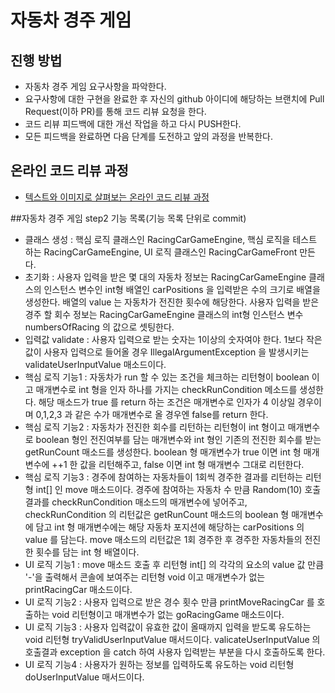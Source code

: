 # 자동차 경주 게임
## 진행 방법
* 자동차 경주 게임 요구사항을 파악한다.
* 요구사항에 대한 구현을 완료한 후 자신의 github 아이디에 해당하는 브랜치에 Pull Request(이하 PR)를 통해 코드 리뷰 요청을 한다.
* 코드 리뷰 피드백에 대한 개선 작업을 하고 다시 PUSH한다.
* 모든 피드백을 완료하면 다음 단계를 도전하고 앞의 과정을 반복한다.

## 온라인 코드 리뷰 과정
* [텍스트와 이미지로 살펴보는 온라인 코드 리뷰 과정](https://github.com/next-step/nextstep-docs/tree/master/codereview)

##자동차 경주 게임 step2 기능 목록(기능 목록 단위로 commit)
* 클래스 생성 : 핵심 로직 클래스인 RacingCarGameEngine, 핵심 로직을 테스트 하는 RacingCarGameEngine, 
  UI 로직 클래스인 RacingCarGameFront 만든다.
* 초기화 : 사용자 입력을 받은 몇 대의 자동차 정보는 RacingCarGameEngine 클래스의 인스턴스 변수인 
  int형 배열인 carPositions 을 입력받은 수의 크기로 배열을 생성한다. 배열의 value 는 자동차가 전진한 횟수에 해당한다.
  사용자 입력을 받은 경주 할 회수 정보는 RacingCarGameEngine 클래스의 
  int형 인스턴스 변수 numbersOfRacing 의 값으로 셋팅한다.
* 입력값 validate : 사용자 입력으로 받는 숫자는 1이상의 숫자여야 한다.
  1보다 작은 값이 사용자 입력으로 들어올 경우 IllegalArgumentException 을 발생시키는 validateUserInputValue 매소드이다.
* 핵심 로직 기능1 : 자동차가 run 할 수 있는 조건을 체크하는 리턴형이 boolean 이고 매개변수로 int 형을 인자 하나를 가지는 
  checkRunCondition 메소드를 생성한다. 해당 매소드가 true 를 return 하는 조건은 매개변수로 인자가 4 이상일 경우이며
  0,1,2,3 과 같은 수가 매개변수로 올 경우엔 false를 return 한다.
* 핵심 로직 기능2 : 자동차가 전진한 회수를 리턴하는 리턴형이 int 형이고 매개변수로 boolean 형인 전진여부를 담는 매개변수와 
  int 형인 기존의 전진한 회수를 받는 getRunCount 매소드를 생성한다. 
  boolean 형 매개변수가 true 이면 int 형 매개변수에 ++1 한 값을 리턴해주고, false 이면 int 형 매개변수 그대로 리턴한다.
* 핵심 로직 기능3 : 경주에 참여하는 자동차들이 1회씩 경주한 결과를 리턴하는 리턴형 int[] 인 move 매소드이다.
  경주에 참여하는 자동차 수 만큼 Random(10) 호출 결과를 checkRunCondition 매소드의 매개변수에 넣어주고,
  checkRunCondition 의 리턴값은 getRunCount 매소드의 boolean 형 매개변수에 담고 int 형 매개변수에는
  해당 자동차 포지션에 해당하는 carPositions 의 value 를 담는다. move 매소드의 리턴값은 1회 경주한 후 경주한 자동차들의
  전진한 횟수를 담는 int 형 배열이다.
* UI 로직 기능1 : move 매소드 호출 후 리턴형 int[] 의 각각의 요소의 value 값 만큼 '-'을 출력해서 콘솔에 보여주는
  리턴형 void 이고 매개변수가 없는 printRacingCar 매소드이다.
* UI 로직 기능2 : 사용자 입력으로 받은 경수 횟수 만큼 printMoveRacingCar 를 호출하는 void 리턴형이고 매개변수가 없는 
  goRacingGame 매소드이다. 
* UI 로직 기능3 : 사용자 입력값이 유효한 값이 올때까지 입력을 받도록 유도하는 void 리턴형 tryValidUserInputValue 매서드이다.
  valicateUserInputValue 의 호출결과 exception 을 catch 하여 사용자 입력받는 부분을 다시 호출하도록 한다.
* UI 로직 기능4 : 사용자가 원하는 정보를 입력하도록 유도하는 void 리턴형 doUserInputValue 매서드이다.




